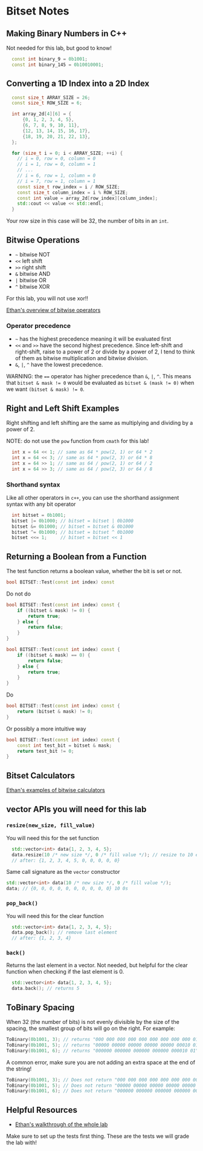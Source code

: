 # Bitset Notes

## Making Binary Numbers in C++

Not needed for this lab, but good to know!

```cpp
  const int binary_9 = 0b1001;
  const int binary_145 = 0b10010001;
```

## Converting a 1D Index into a 2D Index

```cpp
  const size_t ARRAY_SIZE = 26;
  const size_t ROW_SIZE = 6;

  int array_2d[4][6] = {
      {0, 1, 2, 3, 4, 5},
      {6, 7, 8, 9, 10, 11},
      {12, 13, 14, 15, 16, 17},
      {18, 19, 20, 21, 22, 13},
  };

  for (size_t i = 0; i < ARRAY_SIZE; ++i) {
    // i = 0, row = 0, column = 0
    // i = 1, row = 0, column = 1
    // ...
    // i = 6, row = 1, column = 0
    // i = 7, row = 1, column = 1
    const size_t row_index = i / ROW_SIZE;
    const size_t column_index = i % ROW_SIZE;
    const int value = array_2d[row_index][column_index];
    std::cout << value << std::endl;
  }
```

Your row size in this case will be 32, the number of bits in an `int`.

## Bitwise Operations

- `~` bitwise NOT
- `<<` left shift
- `>>` right shift
- `&` bitwise AND
- `|` bitwise OR
- `^` bitwise XOR

For this lab, you will not use xor!!

[Ethan's overview of bitwise operators](/docs/lab-walkthroughs/bitset#bitwise-operators)

### Operator precedence

- `~` has the highest precedence meaning it will be evaluated first
- `<<` and `>>` have the second highest precedence. Since left-shift and right-shift, raise to a power of 2 or divide by a power of 2, I tend to think of them as bitwise multiplication and bitwise division.
- `&`, `|`, `^` have the lowest precedence.

WARNING: the `==` operator has higher precedence than `&`, `|`, `^`. This means that `bitset & mask != 0` would be evaluated as `bitset & (mask != 0)` when we want `(bitset & mask) != 0`.

## Right and Left Shift Examples

Right shifting and left shifting are the same as multiplying and dividing by a power of 2.

NOTE: do not use the `pow` function from `cmath` for this lab!

```cpp
  int x = 64 << 1; // same as 64 * pow(2, 1) or 64 * 2
  int x = 64 << 3; // same as 64 * pow(2, 3) or 64 * 8
  int x = 64 >> 1; // same as 64 / pow(2, 1) or 64 / 2
  int x = 64 >> 3; // same as 64 / pow(2, 3) or 64 / 8
```

### Shorthand syntax

Like all other operators in `c++`, you can use the shorthand assignment syntax with any bit operator

```cpp
  int bitset = 0b1001;
  bitset |= 0b1000; // bitset = bitset | 0b1000
  bitset &= 0b1000; // bitset = bitset & 0b1000
  bitset ^= 0b1000; // bitset = bitset ^ 0b1000
  bitset <<= 1;     // bitset = bitset << 1
```

## Returning a Boolean from a Function

The test function returns a boolean value, whether the bit is set or not.

```cpp
bool BITSET::Test(const int index) const
```

Do not do

```cpp
bool BITSET::Test(const int index) const {
    if ((bitset & mask) != 0) {
        return true;
    } else {
        return false;
    }
}
```

```cpp
bool BITSET::Test(const int index) const {
    if ((bitset & mask) == 0) {
        return false;
    } else {
        return true;
    }
}
```

Do

```cpp
bool BITSET::Test(const int index) const {
    return (bitset & mask) != 0;
}
```

Or possibly a more intuitive way

```cpp
bool BITSET::Test(const int index) const {
    const int test_bit = bitset & mask;
    return test_bit != 0;
}
```

## Bitset Calculators

[Ethan's examples of bitwise calculators](/docs/lab-walkthroughs/bitset#examples)

## vector APIs you will need for this lab

### `resize(new_size, fill_value)`

You will need this for the set function

```cpp
  std::vector<int> data{1, 2, 3, 4, 5};
  data.resize(10 /* new size */, 0 /* fill value */); // resize to 10 elements, fill with 0
  // after: {1, 2, 3, 4, 5, 0, 0, 0, 0, 0}
```

Same call signature as the `vector` constructor

```cpp
std::vector<int> data(10 /* new size */, 0 /* fill value */);
data; // {0, 0, 0, 0, 0, 0, 0, 0, 0, 0} 10 0s
```

### `pop_back()`

You will need this for the clear function

```cpp
  std::vector<int> data{1, 2, 3, 4, 5};
  data.pop_back(); // remove last element
  // after: {1, 2, 3, 4}
```

### `back()`

Returns the last element in a vector. Not needed, but helpful for the clear function when checking if the last element is 0.

```cpp
  std::vector<int> data{1, 2, 3, 4, 5};
  data.back(); // returns 5
```

## ToBinary Spacing

When 32 (the number of bits) is not evenly divisible by the size of the spacing, the smallest group of bits will go on the right. For example:

```cpp
ToBinary(0b1001, 3); // returns "000 000 000 000 000 000 000 000 000 010 01"
ToBinary(0b1001, 5); // returns "00000 00000 00000 00000 00000 00010 01"
ToBinary(0b1001, 6); // returns "000000 000000 000000 000000 000010 01"
```

A common error, make sure you are not adding an extra space at the end of the string!

```cpp
ToBinary(0b1001, 3); // Does not return "000 000 000 000 000 000 000 000 000 010 01 "
ToBinary(0b1001, 5); // Does not return "00000 00000 00000 00000 00000 00010 01 "
ToBinary(0b1001, 6); // Does not return "000000 000000 000000 000000 000010 01 "
```

## Helpful Resources

- [Ethan's walkthrough of the whole lab](/docs/lab-walkthroughs/bitset)

Make sure to set up the tests first thing. These are the tests we will grade the lab with!
